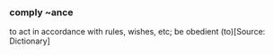### comply  ~ance

to act in accordance with rules, wishes, etc; be obedient (to)[Source: Dictionary]